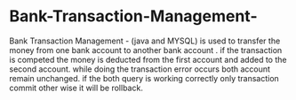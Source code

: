 # Bank-Transaction-Management-
Bank Transaction Management - (java and MYSQL) is used to transfer the money from one bank account to another bank account .
if the transaction is competed the money is deducted from the first account and added to the second account.
while doing the transaction error occurs both account remain unchanged.
if the both query is working correctly only transaction commit other wise it will be rollback.
